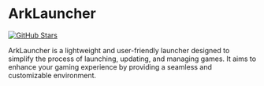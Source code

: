 # ArkLauncher

[![GitHub Stars](https://img.shields.io/github/stars/the-OmegaLabs/ArkLauncher?style=social)](https://github.com/the-OmegaLabs/ArkLauncher)

ArkLauncher is a lightweight and user-friendly launcher designed to simplify the process of launching, updating, and managing games. It aims to enhance your gaming experience by providing a seamless and customizable environment.
